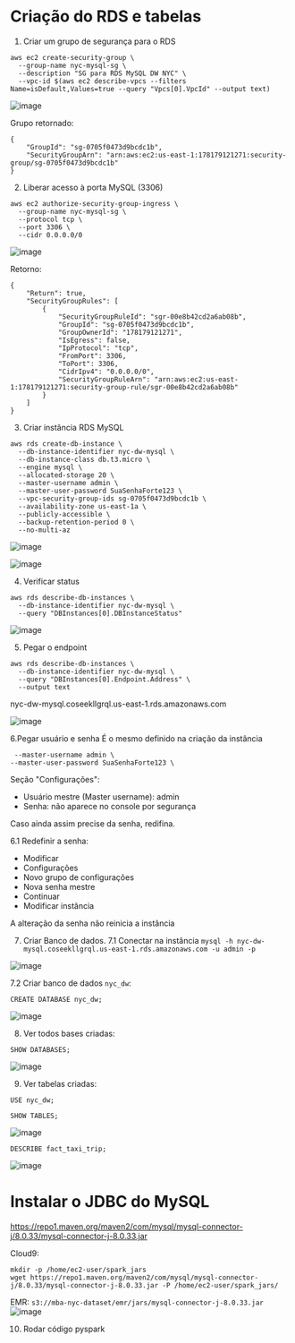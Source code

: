 # Criação do RDS e tabelas
1. Criar um grupo de segurança para o RDS

```
aws ec2 create-security-group \
  --group-name nyc-mysql-sg \
  --description "SG para RDS MySQL DW NYC" \
  --vpc-id $(aws ec2 describe-vpcs --filters Name=isDefault,Values=true --query "Vpcs[0].VpcId" --output text)
```

![image](https://github.com/user-attachments/assets/3d1af60f-546c-459f-b232-20202d48e50a)

Grupo retornado:
```
{
    "GroupId": "sg-0705f0473d9bcdc1b",
    "SecurityGroupArn": "arn:aws:ec2:us-east-1:178179121271:security-group/sg-0705f0473d9bcdc1b"
}
```

2. Liberar acesso à porta MySQL (3306)

```
aws ec2 authorize-security-group-ingress \
  --group-name nyc-mysql-sg \
  --protocol tcp \
  --port 3306 \
  --cidr 0.0.0.0/0
```
![image](https://github.com/user-attachments/assets/cc4729eb-578a-48e8-95de-fcf0949eb807)

Retorno:
```
{
    "Return": true,
    "SecurityGroupRules": [
        {
            "SecurityGroupRuleId": "sgr-00e8b42cd2a6ab08b",
            "GroupId": "sg-0705f0473d9bcdc1b",
            "GroupOwnerId": "178179121271",
            "IsEgress": false,
            "IpProtocol": "tcp",
            "FromPort": 3306,
            "ToPort": 3306,
            "CidrIpv4": "0.0.0.0/0",
            "SecurityGroupRuleArn": "arn:aws:ec2:us-east-1:178179121271:security-group-rule/sgr-00e8b42cd2a6ab08b"
        }
    ]
}
```
3. Criar instância RDS MySQL

```
aws rds create-db-instance \
  --db-instance-identifier nyc-dw-mysql \
  --db-instance-class db.t3.micro \
  --engine mysql \
  --allocated-storage 20 \
  --master-username admin \
  --master-user-password SuaSenhaForte123 \
  --vpc-security-group-ids sg-0705f0473d9bcdc1b \
  --availability-zone us-east-1a \
  --publicly-accessible \
  --backup-retention-period 0 \
  --no-multi-az

```
![image](https://github.com/user-attachments/assets/d9c78ba6-eb3d-446d-9b55-caead2d065a6)

![image](https://github.com/user-attachments/assets/682eca06-631e-4dc2-b9de-0245c5409502)

4. Verificar status

```
aws rds describe-db-instances \
  --db-instance-identifier nyc-dw-mysql \
  --query "DBInstances[0].DBInstanceStatus"
```
![image](https://github.com/user-attachments/assets/2c6fcc00-bd4a-45a3-bb84-b19a2af230f4)

5. Pegar o endpoint

```
aws rds describe-db-instances \
  --db-instance-identifier nyc-dw-mysql \
  --query "DBInstances[0].Endpoint.Address" \
  --output text
```
nyc-dw-mysql.coseekllgrql.us-east-1.rds.amazonaws.com

![image](https://github.com/user-attachments/assets/ed51b034-fa6a-4ad3-904a-d08d5c2b9fc2)

6.Pegar usuário e senha
É o mesmo definido na criação da instância
```
 --master-username admin \
--master-user-password SuaSenhaForte123 \
```
Seção "Configurações":
- Usuário mestre (Master username): admin
- Senha: não aparece no console por segurança

Caso ainda assim precise da senha, redifina.

6.1 Redefinir a senha:

- Modificar
- Configurações
- Novo grupo de configurações
- Nova senha mestre
- Continuar
- Modificar instância

A alteração da senha não reinicia a instância

7. Criar Banco de dados.
   7.1 Conectar na instância
`mysql -h nyc-dw-mysql.coseekllgrql.us-east-1.rds.amazonaws.com -u admin -p`

![image](https://github.com/user-attachments/assets/aaf58740-9938-4701-b2ab-b2ec0c88c310)

   7.2 Criar banco de dados `nyc_dw`:
   
`CREATE DATABASE nyc_dw;` 

   ![image](https://github.com/user-attachments/assets/b0de7591-6b56-479e-a7d9-b9821b430983)


8. Ver todos bases criadas:
   
  `SHOW DATABASES;`
  
  ![image](https://github.com/user-attachments/assets/e0091f8f-7dcf-4694-b14a-47438c261a8d)

9. Ver tabelas criadas:
    
`USE nyc_dw;`

`SHOW TABLES;`

![image](https://github.com/user-attachments/assets/f22d1bdd-f840-44ba-b919-a93772dcca84)

`DESCRIBE fact_taxi_trip;`

![image](https://github.com/user-attachments/assets/e4cdddeb-bbbd-492d-bff4-ed8f3c4efff2)

# Instalar o JDBC do MySQL

https://repo1.maven.org/maven2/com/mysql/mysql-connector-j/8.0.33/mysql-connector-j-8.0.33.jar


Cloud9:
```
mkdir -p /home/ec2-user/spark_jars
wget https://repo1.maven.org/maven2/com/mysql/mysql-connector-j/8.0.33/mysql-connector-j-8.0.33.jar -P /home/ec2-user/spark_jars/
```

EMR:
```s3://mba-nyc-dataset/emr/jars/mysql-connector-j-8.0.33.jar```
![image](https://github.com/user-attachments/assets/d7183673-c428-41af-9c37-bc067c11a23e)

10. Rodar código pyspark
